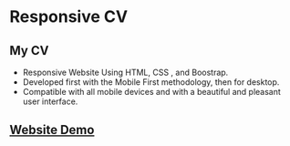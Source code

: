 # Responsive CV
## My CV
- Responsive Website Using HTML, CSS , and Boostrap.
- Developed first with the Mobile First methodology, then for desktop.
- Compatible with all mobile devices and with a beautiful and pleasant user interface.

## [Website Demo](https://mahrous-gamal.github.io/Responsive-CV/)
